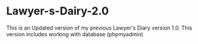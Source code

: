 # Lawyer-s-Dairy-2.0
This is an Updated version of my previous Lawyer's Diary version 1.0. This version includes working with database (phpmyadmin)
